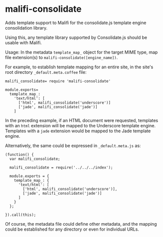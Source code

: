# malifi-consolidate

Adds template support to Malifi for the consolidate.js template engine consolidation library.

Using this, any template library supported by Consolidate.js should be usable with Malifi.

Usage:
In the metadata `template_map_` object for the target MIME type, map file extension(s) to `malifi-consolidate([engine_name])`.

For example, to establish template mapping for an entire site, in the site's root directory `_default.meta.coffee` file:
```
malifi_consolidate= require 'malifi-consolidate'

module.exports=
  template_map_:
    'text/html': [
      ['html', malifi_consolidate('underscore')]
      ['jade', malifi_consolidate('jade')]
    ]
```

In the preceding example, if an HTML document were requested, templates with an `html` extension will be mapped to the Underscore template engine.  Templates with a `jade` extension would be mapped to the Jade template engine.

Alternatively, the same could be expressed in `_default.meta.js` as:
```
(function() {
  var malifi_consolidate;

  malifi_consolidate = require('../../../index');

  module.exports = {
    template_map_: {
      'text/html': [
      	['html', malifi_consolidate('underscore')],
      	['jade', malifi_consolidate('jade')]
      ]
    }
  };

}).call(this);
```

Of course, the metadata file could define other metadata, and the mapping could be established for any directory or even for individual URLs.

